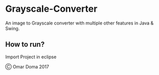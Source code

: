 # Grayscale-Converter

An image to Grayscale converter with multiple other features in Java & Swing.

## How to run? 

Import Project in eclipse

Ⓒ Omar Doma 2017
